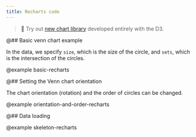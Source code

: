 ```yaml
---
title: Recharts code
---
```


> 🎉 Try out [new chart library](/data-display/area-chart/area-chart-d3-code/) developed entirely with the D3.

@## Basic venn chart example

In the data, we specify `size`, which is the size of the circle, and `sets`, which is the intersection of the circles.

@example basic-recharts

@## Setting the Venn chart orientation

The chart orientation (rotation) and the order of circles can be changed.

@example orientation-and-order-recharts

@## Data loading

@example skeleton-recharts
